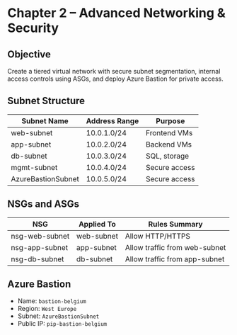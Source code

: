 # Chapter 2 – Advanced Networking & Security

## Objective
Create a tiered virtual network with secure subnet segmentation, internal access controls using ASGs, and deploy Azure Bastion for private access.

## Subnet Structure

| Subnet Name         | Address Range  | Purpose       |
|---------------------|----------------|---------------|
| web-subnet          | 10.0.1.0/24    | Frontend VMs  |
| app-subnet          | 10.0.2.0/24    | Backend VMs   |
| db-subnet           | 10.0.3.0/24    | SQL, storage  |
| mgmt-subnet         | 10.0.4.0/24    | Secure access |
| AzureBastionSubnet  | 10.0.5.0/24    | Secure access |

## NSGs and ASGs

| NSG           | Applied To     | Rules Summary                  |
|---------------|----------------|--------------------------------|
| nsg-web-subnet| web-subnet     | Allow HTTP/HTTPS               |
| nsg-app-subnet| app-subnet     | Allow traffic from web-subnet  |
| nsg-db-subnet | db-subnet      | Allow traffic from app-subnet  |

## Azure Bastion

- Name: `bastion-belgium`
- Region: `West Europe`
- Subnet: `AzureBastionSubnet`
- Public IP: `pip-bastion-belgium`
